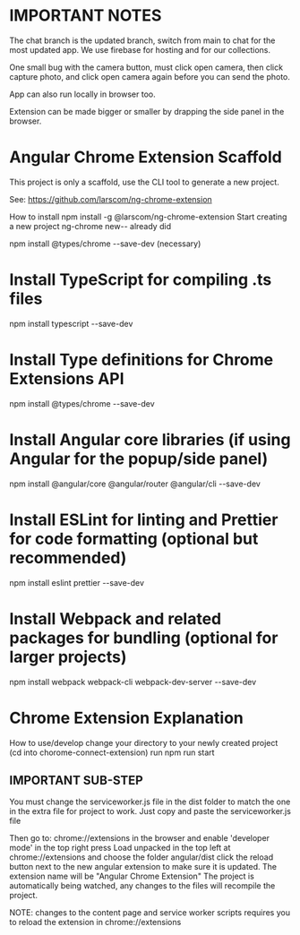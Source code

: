 # IMPORTANT NOTES
The chat branch is the updated branch, switch from main to chat for the most updated app. We use firebase for hosting and for our collections.

One small bug with the camera button, must click open camera, then click capture photo, and click open camera again before you can send the photo.

App can also run locally in browser too.

Extension can be made bigger or smaller by drapping the side panel in the browser.


# Angular Chrome Extension Scaffold

This project is only a scaffold, use the CLI tool to generate a new project.

See: https://github.com/larscom/ng-chrome-extension


How to install
npm install -g @larscom/ng-chrome-extension
Start creating a new project
ng-chrome new-- already did 


npm install @types/chrome --save-dev (necessary)

# Install TypeScript for compiling .ts files
npm install typescript --save-dev

# Install Type definitions for Chrome Extensions API
npm install @types/chrome --save-dev

# Install Angular core libraries (if using Angular for the popup/side panel)
npm install @angular/core @angular/router @angular/cli --save-dev

# Install ESLint for linting and Prettier for code formatting (optional but recommended)
npm install eslint prettier --save-dev

# Install Webpack and related packages for bundling (optional for larger projects)
npm install webpack webpack-cli webpack-dev-server --save-dev


# Chrome Extension Explanation
How to use/develop
change your directory to your newly created project (cd into chorome-connect-extension)
run npm run start

## IMPORTANT SUB-STEP
You must change the serviceworker.js file in the dist folder to match the one in the extra file for project to work. Just copy and paste the serviceworker.js file

Then go to: chrome://extensions in the browser and enable 'developer mode' in the top right
press Load unpacked in the top left at chrome://extensions and choose the folder angular/dist
click the reload button next to the new angular extension to make sure it is updated.
The extension name will be "Angular Chrome Extension"
The project is automatically being watched, any changes to the files will recompile the project.

NOTE: changes to the content page and service worker scripts requires you to reload the extension in chrome://extensions


